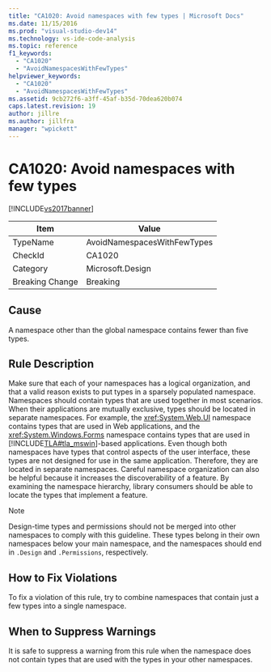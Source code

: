 ```yaml
---
title: "CA1020: Avoid namespaces with few types | Microsoft Docs"
ms.date: 11/15/2016
ms.prod: "visual-studio-dev14"
ms.technology: vs-ide-code-analysis
ms.topic: reference
f1_keywords:
  - "CA1020"
  - "AvoidNamespacesWithFewTypes"
helpviewer_keywords:
  - "CA1020"
  - "AvoidNamespacesWithFewTypes"
ms.assetid: 9cb272f6-a3ff-45af-b35d-70dea620b074
caps.latest.revision: 19
author: jillre
ms.author: jillfra
manager: "wpickett"
---
```

# CA1020: Avoid namespaces with few types
[!INCLUDE[vs2017banner](../includes/vs2017banner.md)]

|Item|Value|
|-|-|
|TypeName|AvoidNamespacesWithFewTypes|
|CheckId|CA1020|
|Category|Microsoft.Design|
|Breaking Change|Breaking|

## Cause
 A namespace other than the global namespace contains fewer than five types.

## Rule Description
 Make sure that each of your namespaces has a logical organization, and that a valid reason exists to put types in a sparsely populated namespace. Namespaces should contain types that are used together in most scenarios. When their applications are mutually exclusive, types should be located in separate namespaces. For example, the <xref:System.Web.UI> namespace contains types that are used in Web applications, and the <xref:System.Windows.Forms> namespace contains types that are used in [!INCLUDE[TLA#tla_mswin](../includes/tlasharptla-mswin-md.md)]-based applications. Even though both namespaces have types that control aspects of the user interface, these types are not designed for use in the same application. Therefore, they are located in separate namespaces. Careful namespace organization can also be helpful because it increases the discoverability of a feature. By examining the namespace hierarchy, library consumers should be able to locate the types that implement a feature.

> [!NOTE]
> Design-time types and permissions should not be merged into other namespaces to comply with this guideline. These types belong in their own namespaces below your main namespace, and the namespaces should end in `.Design` and `.Permissions`, respectively.

## How to Fix Violations
 To fix a violation of this rule, try to combine namespaces that contain just a few types into a single namespace.

## When to Suppress Warnings
 It is safe to suppress a warning from this rule when the namespace does not contain types that are used with the types in your other namespaces.
